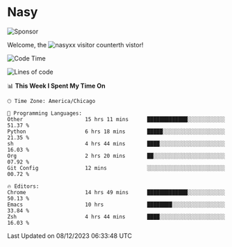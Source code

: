 # Nasy

<!--
<p align="center">
<img height="200" src="https://github-readme-stats.vercel.app/api?username=nasyxx&count_private=true&show_icons=true&theme=dracula&include_all_commits=true"/>
<img height="200" src="https://github-readme-stats.vercel.app/api/top-langs/?username=nasyxx&theme=dracula&hide=html,jupyter+notebook&count_private=true&show_icons=true"/>
</p>

  
----------------
-->

![Sponsor](https://img.shields.io/static/v1.svg?label=Sponsor&message=%E2%9D%A4&logo=GitHub&style=flat&color=pink)
 
Welcome, the ![nasyxx visitor counter](https://count.getloli.com/get/@nasyxx?theme=rule34)th vistor!
 
<!--START_SECTION:waka-->
![Code Time](http://img.shields.io/badge/Code%20Time-4%2C062%20hrs%202%20mins-blue)

![Lines of code](https://img.shields.io/badge/From%20Hello%20World%20I%27ve%20Written-6.3%20million%20lines%20of%20code-blue)

📊 **This Week I Spent My Time On** 

```text
🕑︎ Time Zone: America/Chicago

💬 Programming Languages: 
Other                    15 hrs 11 mins      █████████████░░░░░░░░░░░░   51.37 % 
Python                   6 hrs 18 mins       █████░░░░░░░░░░░░░░░░░░░░   21.35 % 
sh                       4 hrs 44 mins       ████░░░░░░░░░░░░░░░░░░░░░   16.03 % 
Org                      2 hrs 20 mins       ██░░░░░░░░░░░░░░░░░░░░░░░   07.92 % 
Git Config               12 mins             ░░░░░░░░░░░░░░░░░░░░░░░░░   00.72 % 

🔥 Editors: 
Chrome                   14 hrs 49 mins      █████████████░░░░░░░░░░░░   50.13 % 
Emacs                    10 hrs              ████████░░░░░░░░░░░░░░░░░   33.84 % 
Zsh                      4 hrs 44 mins       ████░░░░░░░░░░░░░░░░░░░░░   16.03 % 
```


 Last Updated on 08/12/2023 06:33:48 UTC
<!--END_SECTION:waka-->

<!-- ![visitors](https://visitor-badge.laobi.icu/badge?page_id=nasyxx.nasyxx) -->
